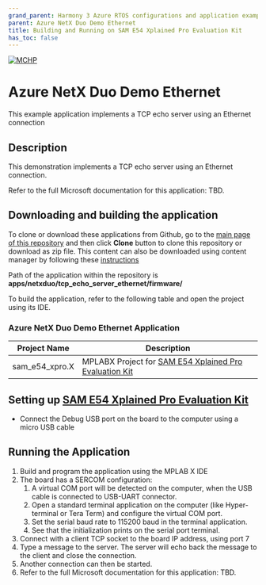 ```yaml
---
grand_parent: Harmony 3 Azure RTOS configurations and application examples
parent: Azure NetX Duo Demo Ethernet
title: Building and Running on SAM E54 Xplained Pro Evaluation Kit
has_toc: false
---
```


[![MCHP](https://www.microchip.com/ResourcePackages/Microchip/assets/dist/images/logo.png)](https://www.microchip.com)

# Azure  NetX Duo Demo Ethernet

This example application implements a TCP echo server using an Ethernet connection

## Description

This demonstration implements a TCP echo server using an Ethernet connection.

Refer to the full Microsoft documentation for this application: TBD.

## Downloading and building the application

To clone or download these applications from Github, go to the [main page of this repository](https://github.com/Microchip-MPLAB-Harmony/azure_rtos) and then click **Clone** button to clone this repository or download as zip file. This content can also be downloaded using content manager by following these [instructions](https://github.com/Microchip-MPLAB-Harmony/contentmanager/wiki)

Path of the application within the repository is **apps/netxduo/tcp_echo_server_ethernet/firmware/**

To build the application, refer to the following table and open the project using its IDE.

### Azure  NetX Duo Demo Ethernet Application

| Project Name      | Description                                    |
| ----------------- | ---------------------------------------------- |
| sam_e54_xpro.X  | MPLABX Project for [SAM E54 Xplained Pro Evaluation Kit](https://www.microchip.com/developmenttools/ProductDetails/atsame54-xpro) |

## Setting up [SAM E54 Xplained Pro Evaluation Kit](https://www.microchip.com/developmenttools/ProductDetails/atsame54-xpro)

- Connect the Debug USB port on the board to the computer using a micro USB cable

## Running the Application

1. Build and program the application using the MPLAB X IDE
2. The board has a SERCOM configuration:
    1. A virtual COM port will be detected on the computer, when the USB cable is connected to USB-UART connector.
    2. Open a standard terminal application on the computer (like Hyper-terminal or Tera Term) and configure the virtual COM port.
    3. Set the serial baud rate to 115200 baud in the terminal application.
    4. See that the initialization prints on the serial port terminal.
3. Connect with a client TCP socket to the board IP address, using port 7
4. Type a message to the server. The server will echo back the message to the client and close the connection.
5. Another connection can then be started.
6. Refer to the full Microsoft documentation for this application: TBD.

